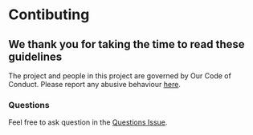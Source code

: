 # Contibuting #
## We thank you for taking the time to read these guidelines ##
The project and people in this project are governed by Our Code of Conduct. Please report any abusive behaviour [here](https://github.com/Solar-language/Solar/issues/3).

### Questions ###
Feel free to ask question in the [Questions Issue](https://github.com/Solar-language/Solar/issues/4).
